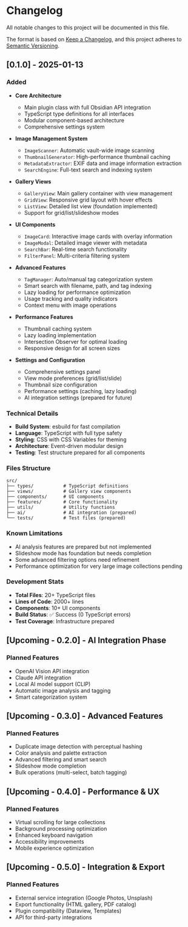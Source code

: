 # Changelog

All notable changes to this project will be documented in this file.

The format is based on [Keep a Changelog](https://keepachangelog.com/en/1.0.0/),
and this project adheres to [Semantic Versioning](https://semver.org/spec/v2.0.0.html).

## [0.1.0] - 2025-01-13

### Added
- **Core Architecture**
  - Main plugin class with full Obsidian API integration
  - TypeScript type definitions for all interfaces
  - Modular component-based architecture
  - Comprehensive settings system

- **Image Management System**
  - `ImageScanner`: Automatic vault-wide image scanning
  - `ThumbnailGenerator`: High-performance thumbnail caching
  - `MetadataExtractor`: EXIF data and image information extraction
  - `SearchEngine`: Full-text search and indexing system

- **Gallery Views**
  - `GalleryView`: Main gallery container with view management
  - `GridView`: Responsive grid layout with hover effects
  - `ListView`: Detailed list view (foundation implemented)
  - Support for grid/list/slideshow modes

- **UI Components**
  - `ImageCard`: Interactive image cards with overlay information
  - `ImageModal`: Detailed image viewer with metadata
  - `SearchBar`: Real-time search functionality
  - `FilterPanel`: Multi-criteria filtering system

- **Advanced Features**
  - `TagManager`: Auto/manual tag categorization system
  - Smart search with filename, path, and tag indexing
  - Lazy loading for performance optimization
  - Usage tracking and quality indicators
  - Context menu with image operations

- **Performance Features**
  - Thumbnail caching system
  - Lazy loading implementation
  - Intersection Observer for optimal loading
  - Responsive design for all screen sizes

- **Settings and Configuration**
  - Comprehensive settings panel
  - View mode preferences (grid/list/slide)
  - Thumbnail size configuration
  - Performance settings (caching, lazy loading)
  - AI integration settings (prepared for future)

### Technical Details
- **Build System**: esbuild for fast compilation
- **Language**: TypeScript with full type safety
- **Styling**: CSS with CSS Variables for theming
- **Architecture**: Event-driven modular design
- **Testing**: Test structure prepared for all components

### Files Structure
```
src/
├── types/           # TypeScript definitions
├── views/           # Gallery view components
├── components/      # UI components
├── features/        # Core functionality
├── utils/           # Utility functions
├── ai/              # AI integration (prepared)
└── tests/           # Test files (prepared)
```

### Known Limitations
- AI analysis features are prepared but not implemented
- Slideshow mode has foundation but needs completion
- Some advanced filtering options need refinement
- Performance optimization for very large image collections pending

### Development Stats
- **Total Files**: 20+ TypeScript files
- **Lines of Code**: 2000+ lines
- **Components**: 10+ UI components
- **Build Status**: ✅ Success (0 TypeScript errors)
- **Test Coverage**: Infrastructure prepared

## [Upcoming - 0.2.0] - AI Integration Phase

### Planned Features
- OpenAI Vision API integration
- Claude API integration
- Local AI model support (CLIP)
- Automatic image analysis and tagging
- Smart categorization system

## [Upcoming - 0.3.0] - Advanced Features

### Planned Features
- Duplicate image detection with perceptual hashing
- Color analysis and palette extraction
- Advanced filtering and smart search
- Slideshow mode completion
- Bulk operations (multi-select, batch tagging)

## [Upcoming - 0.4.0] - Performance & UX

### Planned Features
- Virtual scrolling for large collections
- Background processing optimization
- Enhanced keyboard navigation
- Accessibility improvements
- Mobile experience optimization

## [Upcoming - 0.5.0] - Integration & Export

### Planned Features
- External service integration (Google Photos, Unsplash)
- Export functionality (HTML gallery, PDF catalog)
- Plugin compatibility (Dataview, Templates)
- API for third-party integrations
